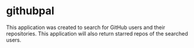 # githubpal
This application was created to search for GitHub users and their repositories. This application will also return starred repos of the searched users.
